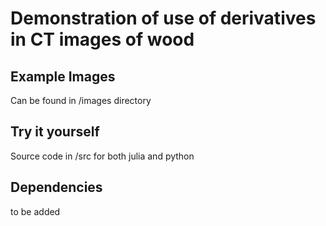 # Demonstration of use of derivatives in CT images of wood

## Example Images
Can be found in /images directory

## Try it yourself
Source code in /src for both julia and python

## Dependencies
to be added


